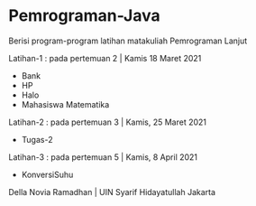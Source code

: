# Pemrograman-Java

Berisi program-program latihan matakuliah Pemrograman Lanjut 

Latihan-1 : pada pertemuan 2 | Kamis 18 Maret 2021
- Bank
- HP
- Halo
- Mahasiswa Matematika

Latihan-2 : pada pertemuan 3 | Kamis, 25 Maret 2021
- Tugas-2 

Latihan-3 : pada pertemuan 5 | Kamis, 8 April 2021
- KonversiSuhu 

Della Novia Ramadhan | UIN Syarif Hidayatullah Jakarta
